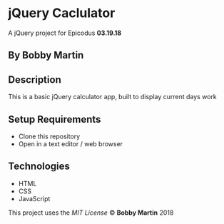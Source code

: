 # jQuery Caclulator
A jQuery project for Epicodus **03.19.18**

## By Bobby Martin

## Description
This is a basic jQuery calculator app, built to display current days work

## Setup Requirements
* Clone this repository
* Open in a text editor / web browser

## Technologies
* HTML
* CSS
* JavaScript

This project uses the _MIT License_
&copy; **Bobby Martin** 2018

